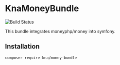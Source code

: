 # KnaMoneyBundle

[![Build Status](https://travis-ci.org/knaydenov/money-bundle.svg?branch=master)](https://travis-ci.org/knaydenov/money-bundle)

This bundle integrates moneyphp/money into symfony. 

## Installation

```
composer require kna/money-bundle

```